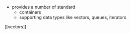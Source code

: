 
- provides a number of standard 
	- containers
	- supporting data types like vectors, queues, iterators


[[vectors]]